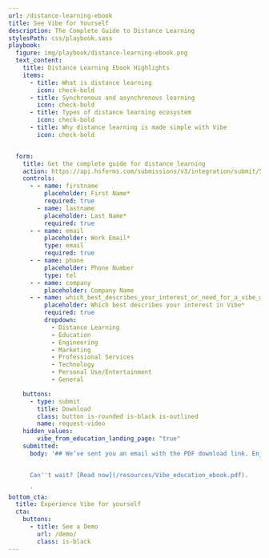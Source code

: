 ```yaml
---
url: /distance-learning-ebook
title: See Vibe for Yourself
description: The Complete Guide to Distance Learning
stylesPath: css/playbook.sass
playbook:
  figure: img/playbook/distance-learning-ebook.png
  text_content:
    title: Distance Learning Ebook Highlights
    items:
      - title: What is distance learning
        icon: check-bold
      - title: Synchronous and asynchronous learning
        icon: check-bold
      - title: Types of distance learning ecosystem
        icon: check-bold
      - title: Why distance learning is made simple with Vibe
        icon: check-bold


  form:
    title: Get the complete guide for distance learning
    action: https://api.hsforms.com/submissions/v3/integration/submit/5698963/e58576d6-a3f7-4067-b961-0afeaa0d38ab
    controls:
      - - name: firstname
          placeholder: First Name*
          required: true
        - name: lastname
          placeholder: Last Name*
          required: true
      - - name: email
          placeholder: Work Email*
          type: email
          required: true
      - - name: phone
          placeholder: Phone Number
          type: tel
      - - name: company
          placeholder: Company Name
      - - name: which_best_describes_your_interest_or_need_for_a_vibe_whiteboard_
          placeholder: Which best describes your interest in Vibe*
          required: true
          dropdown:
            - Distance Learning
            - Education
            - Engineering
            - Marketing
            - Professional Services
            - Technology
            - Personal Use/Entertainment
            - General

    buttons:
      - type: submit
        title: Download
        class: button is-rounded is-black is-outlined
        name: request-video
    hidden_values:
        vibe_from_education_landing_page: "true"
    submitted:
      body: '## We’ve sent you an email with the PDF download link. Enjoy!


      Can''t wait? [Read now](/resources/Vibe_education_ebook.pdf).

      '
bottom_cta:
  title: Experience Vibe for yourself
  cta:
    buttons:
      - title: See a Demo
        url: /demo/
        class: is-black
---
```

